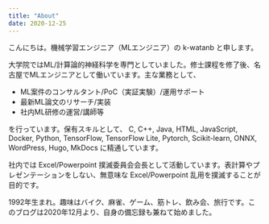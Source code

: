 ```yaml
---
title: "About"
date: 2020-12-25
---
```


こんにちは。機械学習エンジニア（MLエンジニア）の k-watanb と申します。

大学院ではML/計算論的神経科学を専門としていました。修士課程を修了後、名古屋でMLエンジニアとして働いています。主な業務として、

- ML案件のコンサルタント/PoC（実証実験）/運用サポート
- 最新ML論文のリサーチ/実装
- 社内ML研修の運営/講師等

を行っています。保有スキルとして、 C, C++, Java, HTML, JavaScript, Docker, Python, TensorFlow, TensorFlow Lite, Pytorch, Scikit-learn, ONNX, WordPress, Hugo, MkDocs に精通しています。

社内では Excel/Powerpoint 撲滅委員会会長として活動しています。表計算やプレゼンテーションをしない、無意味な Excel/Powerpoint 乱用を撲滅することが目的です。

1992年生まれ。趣味はバイク、麻雀、ゲーム、筋トレ、飲み会、旅行です。このブログは2020年12月より、自身の備忘録も兼ねて始めました。

